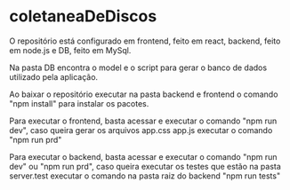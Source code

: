 # coletaneaDeDiscos

O repositório está configurado em frontend, feito em react, backend, feito em node.js e DB, feito em MySql.

Na pasta DB encontra o model e o script para gerar o banco de dados utilizado pela aplicação.

Ao baixar o repositório executar na pasta backend e frontend o comando "npm install" para instalar os pacotes.

Para executar o frontend, basta acessar e executar o comando "npm run dev", caso queira gerar os arquivos app.css app.js executar o comando "npm run prd"

Para executar o backend, basta acessar e executar o comando "npm run dev" ou "npm run prd", caso queira executar os testes que estão na pasta server.test executar o comando na pasta raiz do backend "npm run tests"


